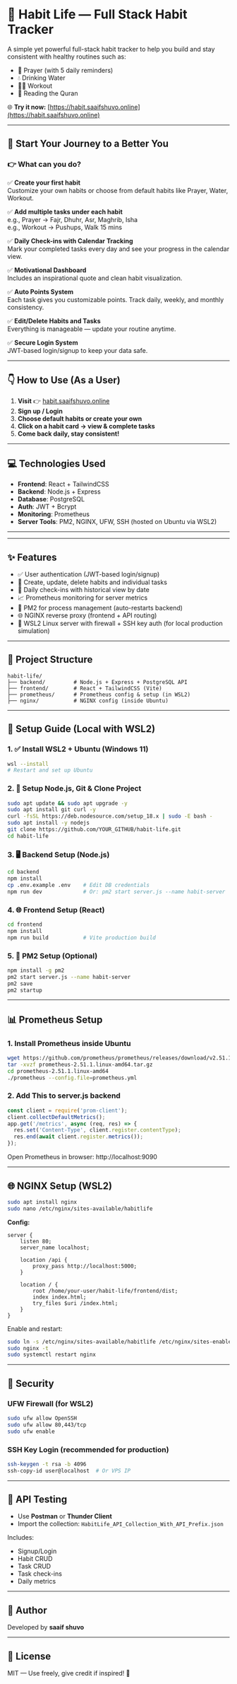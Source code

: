 
# 🧠 Habit Life — Full Stack Habit Tracker

A simple yet powerful full-stack habit tracker to help you build and stay consistent with healthy routines such as:
- 🙏 Prayer (with 5 daily reminders)
- 💧 Drinking Water
- 🏃‍♂️ Workout
- 📖 Reading the Quran

🌐 **Try it now:** [https://habit.saaifshuvo.online](https://habit.saaifshuvo.online)

---

## 🚀 Start Your Journey to a Better You

### 👉 What can you do?

✅ **Create your first habit**  
Customize your own habits or choose from default habits like Prayer, Water, Workout.

✅ **Add multiple tasks under each habit**  
e.g., Prayer → Fajr, Dhuhr, Asr, Maghrib, Isha  
e.g., Workout → Pushups, Walk 15 mins

✅ **Daily Check-ins with Calendar Tracking**  
Mark your completed tasks every day and see your progress in the calendar view.

✅ **Motivational Dashboard**  
Includes an inspirational quote and clean habit visualization.

✅ **Auto Points System**  
Each task gives you customizable points. Track daily, weekly, and monthly consistency.

✅ **Edit/Delete Habits and Tasks**  
Everything is manageable — update your routine anytime.

✅ **Secure Login System**  
JWT-based login/signup to keep your data safe.

---

## 👇 How to Use (As a User)

1. **Visit** 👉 [habit.saaifshuvo.online](https://habit.saaifshuvo.online)
2. **Sign up / Login**
3. **Choose default habits or create your own**
4. **Click on a habit card → view & complete tasks**
5. **Come back daily, stay consistent!**

---

## 💻 Technologies Used

- **Frontend**: React + TailwindCSS
- **Backend**: Node.js + Express
- **Database**: PostgreSQL
- **Auth**: JWT + Bcrypt
- **Monitoring**: Prometheus
- **Server Tools**: PM2, NGINX, UFW, SSH (hosted on Ubuntu via WSL2)

---

---

## ✨ Features

- ✅ User authentication (JWT-based login/signup)
- 🔨 Create, update, delete habits and individual tasks
- 📅 Daily check-ins with historical view by date
- 📈 Prometheus monitoring for server metrics
- 🧩 PM2 for process management (auto-restarts backend)
- 🌐 NGINX reverse proxy (frontend + API routing)
- 🔐 WSL2 Linux server with firewall + SSH key auth (for local production simulation)

---

## 📁 Project Structure

```
habit-life/
├── backend/         # Node.js + Express + PostgreSQL API
├── frontend/        # React + TailwindCSS (Vite)
├── prometheus/      # Prometheus config & setup (in WSL2)
├── nginx/           # NGINX config (inside Ubuntu)
```

---

## 🚀 Setup Guide (Local with WSL2)

### 1. ✅ Install WSL2 + Ubuntu (Windows 11)
```sh
wsl --install
# Restart and set up Ubuntu
```

### 2. 🧱 Setup Node.js, Git & Clone Project
```bash
sudo apt update && sudo apt upgrade -y
sudo apt install git curl -y
curl -fsSL https://deb.nodesource.com/setup_18.x | sudo -E bash -
sudo apt install -y nodejs
git clone https://github.com/YOUR_GITHUB/habit-life.git
cd habit-life
```

### 3. 🖥 Backend Setup (Node.js)
```bash
cd backend
npm install
cp .env.example .env    # Edit DB credentials
npm run dev             # Or: pm2 start server.js --name habit-server
```

### 4. 🌐 Frontend Setup (React)
```bash
cd frontend
npm install
npm run build           # Vite production build
```

### 5. 🔁 PM2 Setup (Optional)
```bash
npm install -g pm2
pm2 start server.js --name habit-server
pm2 save
pm2 startup
```

---

## 📊 Prometheus Setup

### 1. Install Prometheus inside Ubuntu
```bash
wget https://github.com/prometheus/prometheus/releases/download/v2.51.1/prometheus-2.51.1.linux-amd64.tar.gz
tar -xvzf prometheus-2.51.1.linux-amd64.tar.gz
cd prometheus-2.51.1.linux-amd64
./prometheus --config.file=prometheus.yml
```

### 2. Add This to server.js backend 
```js
const client = require('prom-client');
client.collectDefaultMetrics();
app.get('/metrics', async (req, res) => {
  res.set('Content-Type', client.register.contentType);
  res.end(await client.register.metrics());
});
```

Open Prometheus in browser: http://localhost:9090

---

## 🌐 NGINX Setup (WSL2)
```bash
sudo apt install nginx
sudo nano /etc/nginx/sites-available/habitlife
```

**Config:**
```nginx
server {
    listen 80;
    server_name localhost;

    location /api {
        proxy_pass http://localhost:5000;
    }

    location / {
        root /home/your-user/habit-life/frontend/dist;
        index index.html;
        try_files $uri /index.html;
    }
}
```

Enable and restart:
```bash
sudo ln -s /etc/nginx/sites-available/habitlife /etc/nginx/sites-enabled/
sudo nginx -t
sudo systemctl restart nginx
```

---

## 🔐 Security

### UFW Firewall (for WSL2)
```bash
sudo ufw allow OpenSSH
sudo ufw allow 80,443/tcp
sudo ufw enable
```

### SSH Key Login (recommended for production)
```bash
ssh-keygen -t rsa -b 4096
ssh-copy-id user@localhost  # Or VPS IP
```

---

## 🧪 API Testing

- Use **Postman** or **Thunder Client**
- Import the collection: `HabitLife_API_Collection_With_API_Prefix.json`

Includes:
- Signup/Login
- Habit CRUD
- Task CRUD
- Task check-ins
- Daily metrics

---

## 📘 Author

Developed by **saaif shuvo**  


---

## 📌 License

MIT — Use freely, give credit if inspired! 💚
